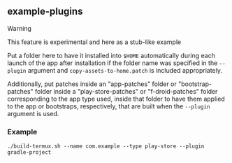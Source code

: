 ## example-plugins

> [!WARNING]
> This feature is experimental and here as a stub-like example

Put a folder here to have it installed into `$HOME` automatically during each launch of the app after installation if the folder name was specified in the `--plugin` argument and `copy-assets-to-home.patch` is included appropriately.

Additionally, put patches inside an "app-patches" folder or "bootstrap-patches" folder inside a "play-store-patches" or "f-droid-patches" folder corresponding to the app type used, inside that folder to have them applied to the app or bootstraps, respectively, that are built when the `--plugin` argument is used.

### Example

```
./build-termux.sh --name com.example --type play-store --plugin gradle-project
```